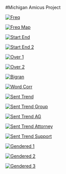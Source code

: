 #Michigan Amicus Project

[![Freq](https://i.imgur.com/XzuWuj5.png)]()

[![Freq Map](https://i.imgur.com/F6MpNfM.png)]()

[![Start End](https://i.imgur.com/f3QmJHR.png)]()

[![Start End 2](https://i.imgur.com/C5odfUJ.png)]()

[![Over 1](https://i.imgur.com/U33Msj9.png)]()

[![Over 2](https://i.imgur.com/CXGa5hk.png)]()

[![Bigran](https://i.imgur.com/6NcxmSm.png)]()

[![Word Corr](https://i.imgur.com/vIaACfZ.png)]()

[![Sent Trend](https://i.imgur.com/TrEHq4y.png)]()

[![Sent Trend Group](https://i.imgur.com/pmT65bU.png)]()

[![Sent Trend AG](https://i.imgur.com/YLq6DGq.png)]()

[![Sent Trend Attorney](https://i.imgur.com/b4w2kOx.png)]()

[![Sent Trend Support](https://i.imgur.com/CTliOJf.png)]()

[![Gendered 1](https://i.imgur.com/u1gsVlZ.png)]()

[![Gendered 2](https://i.imgur.com/uUsxARH.png)]()

[![Gendered 3](https://i.imgur.com/BTZatTz.png)]()




